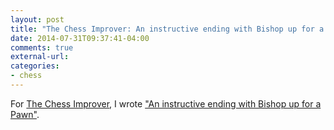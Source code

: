 ```yaml
---
layout: post
title: "The Chess Improver: An instructive ending with Bishop up for a Pawn"
date: 2014-07-31T09:37:41-04:00
comments: true
external-url: 
categories: 
- chess
---
```

For [The Chess Improver](http://chessimprover.com/), I wrote ["An instructive ending with Bishop up for a Pawn"](http://chessimprover.com/an-instructive-ending-with-bishop-up-for-a-pawn/).
